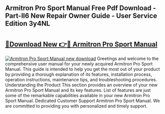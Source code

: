 ## Armitron Pro Sport Manual Free Pdf Download - Part-II6 New Repair Owner Guide - User Service Edition 3y4NL

# <h2><a href="http://bc45163.oget.top/?id=Armitron+Pro+Sport+Manual">🔗Download New 👉🔴 Armitron Pro Sport Manual</a></h2>

[![Armitron Pro Sport Manual new download](https://i.imgur.com/5g1atiW.png)](http://bc45163.oget.top/?id=Armitron+Pro+Sport+Manual)
Greetings and welcome to the comprehensive user manual for your newly acquired Armitron Pro Sport Manual. This guide is intended to help you get the most out of your product by providing a thorough explanation of its features, installation process, operation instructions, maintenance tips, and troubleshooting procedures. Understanding the Product This section provides an overview of your new Armitron Pro Sport Manual and its key features. List of features are just some of the remarkable capabilities available in your new Armitron Pro Sport Manual. Dedicated Customer Support Armitron Pro Sport Manual. We are committed to providing you with personalized and timely support.
